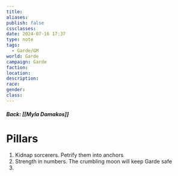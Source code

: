 ```yaml
---
title: 
aliases: 
publish: false
cssclasses: 
date: 2024-07-16 17:37
type: note
tags:
  - Garde/GM
world: Garde
campaign: Garde
faction: 
location: 
description: 
race: 
gender: 
class:
---
```

##### Back: [[Myla Damakos]]
# Pillars
1. Kidnap sorcerers. Petrify them into anchors
2. Strength in numbers. The crumbling moon will keep Garde safe
3. 